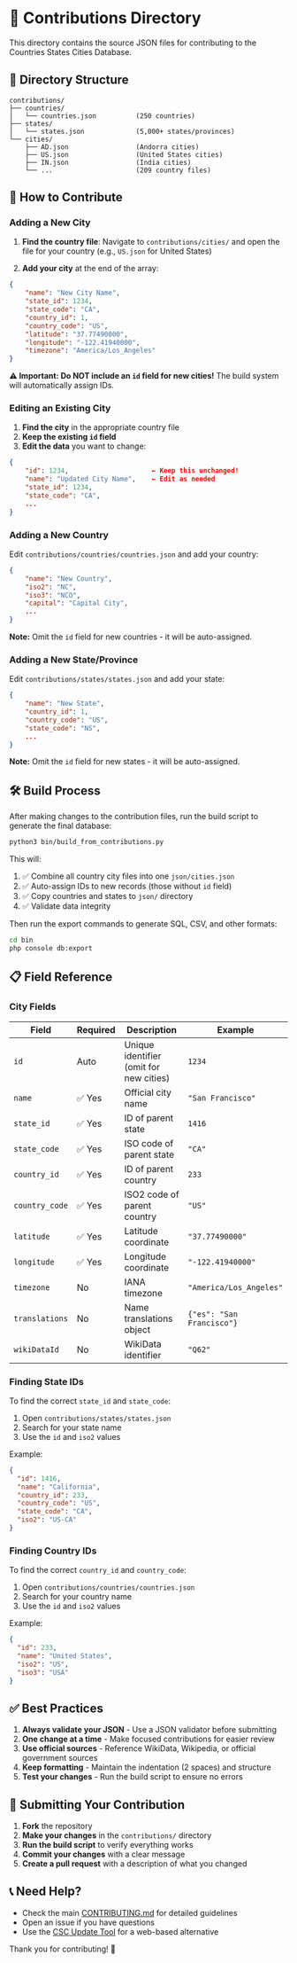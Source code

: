 # 📝 Contributions Directory

This directory contains the source JSON files for contributing to the Countries States Cities Database.

## 📁 Directory Structure

```
contributions/
├── countries/
│   └── countries.json          (250 countries)
├── states/
│   └── states.json             (5,000+ states/provinces)
└── cities/
    ├── AD.json                 (Andorra cities)
    ├── US.json                 (United States cities)
    ├── IN.json                 (India cities)
    └── ...                     (209 country files)
```

## 🎯 How to Contribute

### Adding a New City

1. **Find the country file**: Navigate to `contributions/cities/` and open the file for your country (e.g., `US.json` for United States)

2. **Add your city** at the end of the array:

```json
{
    "name": "New City Name",
    "state_id": 1234,
    "state_code": "CA",
    "country_id": 1,
    "country_code": "US",
    "latitude": "37.77490000",
    "longitude": "-122.41940000",
    "timezone": "America/Los_Angeles"
}
```

**⚠️ Important: Do NOT include an `id` field for new cities!** The build system will automatically assign IDs.

### Editing an Existing City

1. **Find the city** in the appropriate country file
2. **Keep the existing `id` field**
3. **Edit the data** you want to change:

```json
{
    "id": 1234,                     ← Keep this unchanged!
    "name": "Updated City Name",    ← Edit as needed
    "state_id": 1234,
    "state_code": "CA",
    ...
}
```

### Adding a New Country

Edit `contributions/countries/countries.json` and add your country:

```json
{
    "name": "New Country",
    "iso2": "NC",
    "iso3": "NCO",
    "capital": "Capital City",
    ...
}
```

**Note:** Omit the `id` field for new countries - it will be auto-assigned.

### Adding a New State/Province

Edit `contributions/states/states.json` and add your state:

```json
{
    "name": "New State",
    "country_id": 1,
    "country_code": "US",
    "state_code": "NS",
    ...
}
```

**Note:** Omit the `id` field for new states - it will be auto-assigned.

## 🛠️ Build Process

After making changes to the contribution files, run the build script to generate the final database:

```bash
python3 bin/build_from_contributions.py
```

This will:
1. ✅ Combine all country city files into one `json/cities.json`
2. ✅ Auto-assign IDs to new records (those without `id` field)
3. ✅ Copy countries and states to `json/` directory
4. ✅ Validate data integrity

Then run the export commands to generate SQL, CSV, and other formats:

```bash
cd bin
php console db:export
```

## 📋 Field Reference

### City Fields

| Field | Required | Description | Example |
|-------|----------|-------------|---------|
| `id` | Auto | Unique identifier (omit for new cities) | `1234` |
| `name` | ✅ Yes | Official city name | `"San Francisco"` |
| `state_id` | ✅ Yes | ID of parent state | `1416` |
| `state_code` | ✅ Yes | ISO code of parent state | `"CA"` |
| `country_id` | ✅ Yes | ID of parent country | `233` |
| `country_code` | ✅ Yes | ISO2 code of parent country | `"US"` |
| `latitude` | ✅ Yes | Latitude coordinate | `"37.77490000"` |
| `longitude` | ✅ Yes | Longitude coordinate | `"-122.41940000"` |
| `timezone` | No | IANA timezone | `"America/Los_Angeles"` |
| `translations` | No | Name translations object | `{"es": "San Francisco"}` |
| `wikiDataId` | No | WikiData identifier | `"Q62"` |

### Finding State IDs

To find the correct `state_id` and `state_code`:

1. Open `contributions/states/states.json`
2. Search for your state name
3. Use the `id` and `iso2` values

Example:
```json
{
  "id": 1416,
  "name": "California",
  "country_id": 233,
  "country_code": "US",
  "state_code": "CA",
  "iso2": "US-CA"
}
```

### Finding Country IDs

To find the correct `country_id` and `country_code`:

1. Open `contributions/countries/countries.json`
2. Search for your country name
3. Use the `id` and `iso2` values

Example:
```json
{
  "id": 233,
  "name": "United States",
  "iso2": "US",
  "iso3": "USA"
}
```

## ✅ Best Practices

1. **Always validate your JSON** - Use a JSON validator before submitting
2. **One change at a time** - Make focused contributions for easier review
3. **Use official sources** - Reference WikiData, Wikipedia, or official government sources
4. **Keep formatting** - Maintain the indentation (2 spaces) and structure
5. **Test your changes** - Run the build script to ensure no errors

## 🤝 Submitting Your Contribution

1. **Fork** the repository
2. **Make your changes** in the `contributions/` directory
3. **Run the build script** to verify everything works
4. **Commit your changes** with a clear message
5. **Create a pull request** with a description of what you changed

## 📞 Need Help?

- Check the main [CONTRIBUTING.md](../.github/CONTRIBUTING.md) for detailed guidelines
- Open an issue if you have questions
- Use the [CSC Update Tool](https://manager.countrystatecity.in/) for a web-based alternative

Thank you for contributing! 🙏
